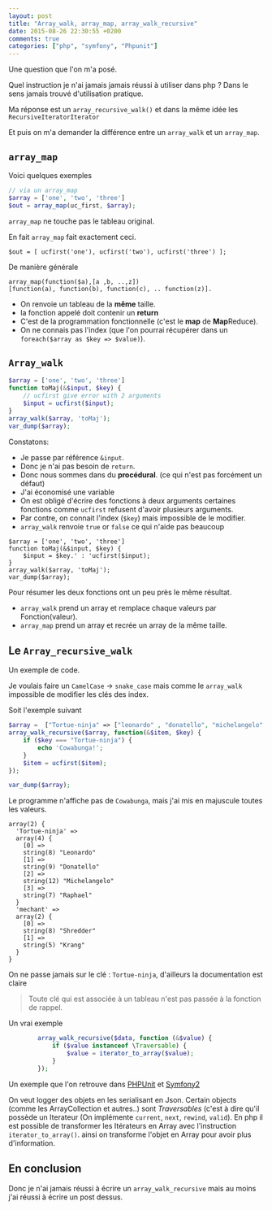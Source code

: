 ```yaml
---
layout: post
title: "Array_walk, array_map, array_walk_recursive"
date: 2015-08-26 22:30:55 +0200
comments: true
categories: ["php", "symfony", "Phpunit"] 
---
```


Une question que l'on m'a posé.

Quel instruction je n'ai jamais jamais réussi à utiliser dans php ? Dans le sens jamais trouvé d'utilisation pratique.

Ma réponse est un `array_recursive_walk()` et dans la même idée les `RecursiveIteratorIterator`

Et puis on m'a demander la différence entre un `array_walk` et un `array_map`.
<!--more-->

## `array_map`

Voici quelques exemples

``` php
// via un array_map
$array = ['one', 'two', 'three']
$out = array_map(uc_first, $array);
```

`array_map` ne touche pas le tableau original.

En fait `array_map` fait exactement ceci.

```
$out = [ ucfirst('one'), ucfirst('two'), ucfirst('three') ];
```

De manière générale

```
array_map(function($a),[a ,b, ..,z]) 
[function(a), function(b), function(c), .. function(z)].
```

 * On renvoie un tableau de la **même** taille.
 * la fonction appelé doit contenir un **return**
 * C'est de la programmation fonctionnelle (c'est le **map** de **Map**Reduce).
 * On ne connais pas l'index (que l'on pourrai récupérer dans un `foreach($array as $key => $value)`).

## `Array_walk`

``` php
$array = ['one', 'two', 'three']
function toMaj(&$input, $key) {
    // ucfirst give error with 2 arguments
    $input = ucfirst($input);
}
array_walk($array, 'toMaj');
var_dump($array);
```

Constatons:

 * Je passe par référence `&input`.
 * Donc je n'ai pas besoin de `return`.
 * Donc nous sommes dans du **procédural**. (ce qui n'est pas forcément un défaut)
 * J'ai économisé une variable
 * On est obligé d'écrire des fonctions à deux arguments certaines fonctions comme `ucfirst` refusent d'avoir plusieurs arguments.
 * Par contre, on connait l'index (`$key`) mais impossible de le modifier.
 * `array_walk` renvoie `true` or `false` ce qui n'aide pas beaucoup

```
$array = ['one', 'two', 'three']
function toMaj(&$input, $key) {
    $input = $key.' : 'ucfirst($input);
}
array_walk($array, 'toMaj');
var_dump($array);
```

Pour résumer
les deux fonctions ont un peu près le même résultat.

 * `array_walk` prend un array et remplace chaque valeurs par Fonction(valeur).
 * `array_map` prend un array et recrée un array de la même taille.

## Le `Array_recursive_walk`

Un exemple de code.

Je voulais faire un `CamelCase` -> `snake_case` mais comme le `array_walk` impossible de modifier les clés des index. 

Soit l'exemple suivant

``` php
$array =  ["Tortue-ninja" => ["leonardo" , "donatello", "michelangelo","raphael"], "Mechant" => ["shredder", "krang"]];
array_walk_recursive($array, function(&$item, $key) {
    if ($key === "Tortue-ninja") {
        echo 'Cowabunga!';
    }
    $item = ucfirst($item);
});

var_dump($array);
```
Le programme n'affiche pas de `Cowabunga`, mais j'ai mis en majuscule toutes les valeurs.

```
array(2) {
  'Tortue-ninja' =>
  array(4) {
    [0] =>
    string(8) "Leonardo"
    [1] =>
    string(9) "Donatello"
    [2] =>
    string(12) "Michelangelo"
    [3] =>
    string(7) "Raphael"
  }
  'mechant' =>
  array(2) {
    [0] =>
    string(8) "Shredder"
    [1] =>
    string(5) "Krang"
  }
}

```

On ne passe jamais sur le clé : `Tortue-ninja`, d'ailleurs la documentation est claire

> Toute clé qui est associée à un tableau n'est pas passée à la fonction de rappel.

Un vrai exemple
``` php
        array_walk_recursive($data, function (&$value) {
            if ($value instanceof \Traversable) {
                $value = iterator_to_array($value);
            }
        });
````

Un exemple que l'on retrouve dans [PHPUnit]() et [Symfony2]()

On veut logger des objets en les serialisant en Json. Certain objects (comme les ArrayCollection et autres..) sont *Traversables* (c'est à dire qu'il possède un Iterateur (On implémente `current`, `next`, `rewind`, `valid`). En php il est possible de transformer les Itérateurs en Array avec l'instruction `iterator_to_array()`. ainsi on transforme l'objet en Array pour avoir plus d'information.

## En conclusion 

Donc je n'ai jamais réussi à écrire un `array_walk_recursive` mais au moins j'ai réussi à écrire un post dessus.
